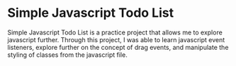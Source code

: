 <h1>Simple Javascript Todo List</h1>
<p>
Simple Javascript Todo List is a practice project that allows me to explore javascript further. Through this project, I was able to learn
javascript event listeners, explore further on the concept of drag events, and manipulate the styling of classes from the javascript file.
</p>
